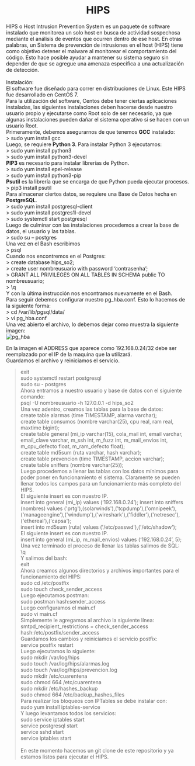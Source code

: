 <h1 align="center"> HIPS </h1>
HIPS o Host Intrusion Prevention System es un paquete de software instalado que monitorea un solo host en busca de actividad sospechosa mediante el análisis de eventos que ocurren dentro de ese host. En otras palabras, un Sistema de prevención de intrusiones en el host (HIPS) tiene como objetivo detener el malware al monitorear el comportamiento del código. Esto hace posible ayudar a mantener su sistema seguro sin depender de que se agregue una amenaza específica a una actualización de detección.<br>
<br>Instalación:<br>
El software fue diseñado para correr en distribuciones de Linux. Este HIPS fue desarrollado en CentOS 7.<br>
Para la utilización del software, Centos debe tener ciertas aplicaciones instaladas, las siguientes instalaciones deben hacerse desde nuestro usuario propio y ejecutarse como Root solo de ser necesario, ya que algunas instalaciones pueden dañar el sistema operativo si se hacen con un usuario Root.<br>
Primeramente, debemos asegurarnos de que tenemos <b>GCC</b> instalado:<br>
> sudo yum install gcc<br>
Luego, se requiere <b>Python 3</b>. Para instalar Python 3 ejecutamos:<br>
> sudo yum install python3<br>
> sudo yum install python3-devel<br>
<b>PIP3</b> es necesario para instalar librerías de Python.<br>
> sudo yum install epel-release<br>
> sudo yum install python3-pip<br>
<b>Psutil</b> es la librería que se encarga de que Python pueda ejecutar procesos.<br>
> pip3 install psutil<br>
Para almacenar ciertos datos, se requiere una Base de Datos hecha en <b>PostgreSQL</b>. <br>
> sudo yum install postgresql-client<br>
> sudo yum install postgres1l-devel<br>
> sudo systemctl start postgresql<br>
Luego de culminar con las instalaciones procedemos a crear la base de datos, el usuario y las tablas.<br>
> sudo su – postgres<br>
Una vez en el Bash escribimos<br>
> psql<br>
Cuando nos encontremos en el Postgres:<br>
> create database hips_so2;<br>
> create user nombreusuario with password ‘contrasenha’;<br>
> GRANT ALL PRIVILEGES ON ALL TABLES IN SCHEMA public TO nombreusuario;<br>
> \q<br>
Y con la última instrucción nos encontramos nuevamente en el Bash. <br>
Para seguir debemos configurar nuestro pg_hba.conf. Esto lo hacemos de la siguiente forma:<br>
> cd /var/lib/pgsql/data/<br>
> vi pg_hba.conf<br>
Una vez abierto el archivo, lo debemos dejar como muestra la siguiente imagen:<br>
<img src="https://user-images.githubusercontent.com/70355676/182169189-2975e797-5f3a-4ffb-ae29-0f0969f432e7.png" alt="pg_hba"/><br>

En la imagen el ADDRESS que aparece como 192.168.0.24/32 debe ser reemplazado por el IP de la maquina que la utilizará. <br>
Guardamos el archivo y reiniciamos el servicio.<br>
> exit<br>
> sudo systemctl restart postgresql<br>
> sudo su - postgres<br>
Ahora entramos a nuestro usuario y base de datos con el siguiente comando:<br>
> psql -U nombreusuario -h 127.0.0.1 -d hips_so2<br>
Una vez adentro, creamos las tablas para la base de datos:<br>
> create table alarmas (time TIMESTAMP, alarma varchar);<br>
> create table consumos (nombre varchar(25), cpu real, ram real, maxtime bigint);<br>
> create table general (mi_ip varchar(15), cola_mail int, email varchar, email_clave varchar, m_ssh int, m_fuzz int, m_mail_envios int, m_cpu_defecto float, m_ram_defecto float);<br>
> create table md5sum (ruta varchar, hash varchar);<br>
> create table prevencion (time TIMESTAMP, accion varchar);<br>
> create table sniffers (nombre varchar(25));<br>
Luego procedemos a llenar las tablas con los datos mínimos para poder poner en funcionamiento el sistema. Claramente se pueden llenar todos los campos para un funcionamiento más completo del HIPS.<br>
El siguiente insert es con nuestro IP.<br>
> insert into general (mi_ip) values (‘192.168.0.24’);
> insert into sniffers (nombres) values ('prtg'),(solarwinds'),('tcpdump'),('omnipeek'),('manageengine'),('windump'),('wireshark'),('fiddler'),('netresec'),('ethereal'),('capsa');<br>
> insert into md5sum (ruta) values ('/etc/passwd'),('/etc/shadow');<br>
El siguiente insert es con nuestro IP.<br>
> insert into general (mi_ip, m_mail_envios) values (‘192.168.0.24’, 5);<br>
Una vez terminado el proceso de llenar las tablas salimos de SQL:<br>
> \q<br>
Y salimos del bash:<br>
> exit<br>
Ahora creamos algunos directorios y archivos importantes para el funcionamiento del HIPS:<br>
> sudo cd /etc/postfix<br>
> sudo touch check_sender_access<br>
Luego ejecutamos postman:<br>
> sudo postman hash:sender_access<br>
Luego configuramos el main.cf<br>
> sudo vi main.cf<br>
Simplemente le agregamos al archivo la siguiente línea:<br>
> smtpd_recipient_restrictions = check_sender_access hash:/etc/postfix/sender_access<br>
Guardamos los cambios y reiniciamos el servicio postfix:<br>
> service postfix restart<br>
Luego ejecutamos lo siguiente:<br>
> sudo mkdir /var/log/hips<br>
> sudo touch /var/log/hips/alarmas.log<br>
> sudo touch /var/log/hips/prevencion.log<br>
> sudo mkdir /etc/cuarentena<br>
> sudo chmod 664 /etc/cuarentena<br>
> sudo mkdir /etc/hashes_backup<br>
> sudo chmod 664 /etc/backup_hashes_files<br>
Para realizar los bloqueos con IPTables se debe instalar con:<br>
> sudo yum install iptables-service<br>
Y luego levantamos todos los servicios:<br>
> sudo service iptables start<br>
> service postgresql start<br>
> service sshd start<br>
> service iptables start<br>
<br>En este momento hacemos un git clone de este repositorio y ya estamos listos para ejecutar el HIPS.<br>
